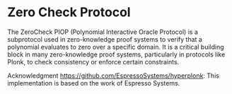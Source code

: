 # Zero Check Protocol

The ZeroCheck PIOP (Polynomial Interactive Oracle Protocol) is a subprotocol used in zero-knowledge proof systems to verify that a polynomial evaluates to zero over a specific domain. It is a critical building block in many zero-knowledge proof systems, particularly in protocols like Plonk, to check consistency or enforce certain constraints.


Acknowledgment
https://github.com/EspressoSystems/hyperplonk: This implementation is based on the work of Espresso Systems.